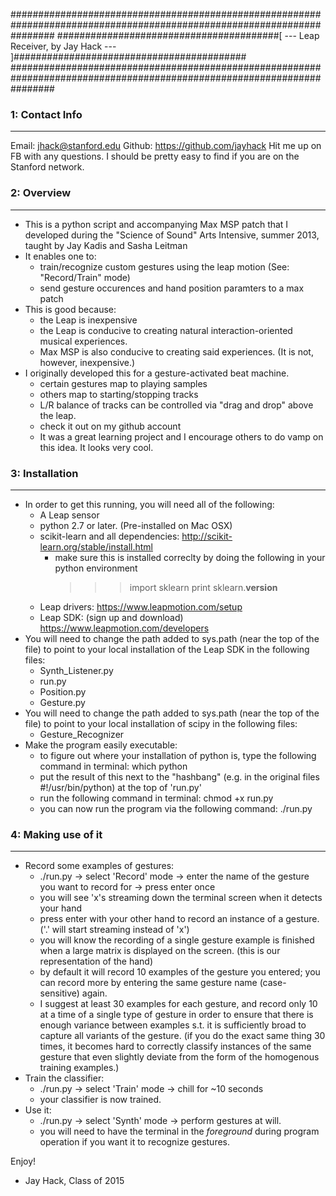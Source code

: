 ########################################################################################################################
########################################[ --- Leap Receiver, by Jay Hack --- ]##########################################
########################################################################################################################

### 1: Contact Info ###
-----------------------
Email: jhack@stanford.edu
Github: https://github.com/jayhack
Hit me up on FB with any questions. I should be pretty easy to find if you are on the Stanford network.


### 2: Overview ###
-------------------
- This is a python script and accompanying Max MSP patch that I developed during the "Science of Sound" Arts Intensive, summer 2013, taught by Jay Kadis and Sasha Leitman
- It enables one to:
	- train/recognize custom gestures using the leap motion (See: "Record/Train" mode)
	- send gesture occurences and hand position paramters to a max patch
- This is good because:
	- the Leap is inexpensive
	- the Leap is conducive to creating natural interaction-oriented musical experiences.
	- Max MSP is also conducive to creating said experiences. (It is not, however, inexpensive.)
- I originally developed this for a gesture-activated beat machine.
	- certain gestures map to playing samples
	- others map to starting/stopping tracks
	- L/R balance of tracks can be controlled via "drag and drop" above the leap.
	- check it out on my github account
	- It was a great learning project and I encourage others to do vamp on this idea. It looks very cool.


### 3: Installation ###
-----------------------
- In order to get this running, you will need all of the following:
	- A Leap sensor
	- python 2.7 or later. (Pre-installed on Mac OSX)
	- scikit-learn and all dependencies: http://scikit-learn.org/stable/install.html
		- make sure this is installed correclty by doing the following in your python environment
			>>> import sklearn
			>>> print sklearn.__version__
	- Leap drivers: https://www.leapmotion.com/setup
	- Leap SDK: (sign up and download) https://www.leapmotion.com/developers 
- You will need to change the path added to sys.path (near the top of the file) to point to your local installation of the Leap SDK in the following files:
	- Synth_Listener.py
	- run.py
	- Position.py
	- Gesture.py
- You will need to change the path added to sys.path (near the top of the file) to point to your local installation of scipy in the following files:
	- Gesture_Recognizer
- Make the program easily executable:
	- to figure out where your installation of python is, type the following command in terminal: which python
	- put the result of this next to the "hashbang" (e.g. in the original files #!/usr/bin/python) at the top of 'run.py'
	- run the following command in terminal: chmod +x run.py
	- you can now run the program via the following command: ./run.py



### 4: Making use of it ###
---------------------------
- Record some examples of gestures:
	- ./run.py -> select 'Record' mode -> enter the name of the gesture you want to record for -> press enter once
	- you will see 'x's streaming down the terminal screen when it detects your hand
	- press enter with your other hand to record an instance of a gesture. ('.' will start streaming instead of 'x')
	- you will know the recording of a single gesture example is finished when a large matrix is displayed on the screen. (this is our representation of the hand)
	- by default it will record 10 examples of the gesture you entered; you can record more by entering the same gesture name (case-sensitive) again.
	- I suggest at least 30 examples for each gesture, and record only 10 at a time of a single type of gesture in order to ensure that there is enough variance between examples s.t. it is sufficiently broad to capture all variants of the gesture.
	(if you do the exact same thing 30 times, it becomes hard to correctly classify instances of the same gesture that even slightly deviate from the form of the homogenous training examples.)
- Train the classifier:
	- ./run.py -> select 'Train' mode -> chill for ~10 seconds
	- your classifier is now trained.
- Use it:
	- ./run.py -> select 'Synth' mode -> perform gestures at will.
	- you will need to have the terminal in the *foreground* during program operation if you want it to recognize gestures.


Enjoy!
- Jay Hack, Class of 2015



